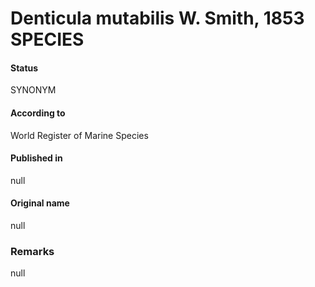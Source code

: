 Denticula mutabilis W. Smith, 1853 SPECIES
=======

#### Status
SYNONYM

#### According to
World Register of Marine Species

#### Published in
null

#### Original name
null

### Remarks
null